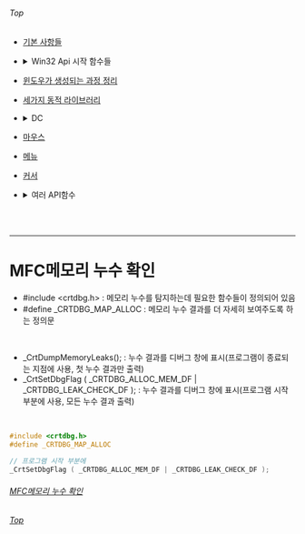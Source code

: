 ###### Top

- [기본 사항들](#기본-사항들)

- <details markdown="1">
  <summary>Win32 Api 시작 함수들</summary>
  <div markdown="1">
  
  - [Win32 Api 시작 함수들](#win32-api-시작-함수들)
    - [wWinMain](#wwinmain)
    - [MyRegisterClass(윈도우 클래스 정의,등록)](#myregisterclass윈도우-클래스-정의등록)
    - [CreateWindow(윈도우 클래스 생성)](#createwindow윈도우-클래스-생성)
    - [ShowWindow](#showwindow)
    - [메시지 루프](#메시지-루프)
    - [WndProc(윈도우 프로시저)](#wndproc윈도우-프로시저)

  </div>
  </details>

- [윈도우가 생성되는 과정 정리](#윈도우가-생성되는-과정-정리)
- [세가지 동적 라이브러리](#세가지-동적-라이브러리)

- <details markdown="1">
  <summary>DC</summary>
  <div markdown="1">
  
  - [DC](#dc)
    - [GetStockObject](#getstockobject)
    - [CreatePen](#createpen)
    - [CreateSolidBrush](#createsolidbrush)
    - [DeleteObject](#deleteobject)

  </div>
  </details>

- [마우스](#마우스)
- [메뉴](#메뉴)
- [커서](#커서)

- <details markdown="1">
  <summary>여러 API함수</summary>
  <div markdown="1">
  
  - [여러 API함수](#여러-api함수)
    - [텍스트 출력 함수](#텍스트-출력-함수)
    - [그래픽 출력 함수](#그래픽-출력-함수)
    - [메시지 박스 출력](#메시지-박스-출력)
    - [비프음 출력하기](#비프음-출력하기)
    - [화면 다시 그리기](#화면-다시-그리기)
    - [타이머 함수](#타이머-함수)
    - [SendMessage,PostMessage](#sendmessagepostmessage)
    - [wsprintf](#wsprintf)

  </div>
  </details>

<br/>
<br/>

***

# MFC메모리 누수 확인

  - #include <crtdbg.h> : 메모리 누수를 탐지하는데 필요한 함수들이 정의되어 있음
  - #define _CRTDBG_MAP_ALLOC : 메모리 누수 결과를 더 자세히 보여주도록 하는 정의문

<br/>

  - _CrtDumpMemoryLeaks(); : 누수 결과를 디버그 창에 표시(프로그램이 종료되는 지점에 사용, 첫 누수 결과만 출력)
  - _CrtSetDbgFlag ( _CRTDBG_ALLOC_MEM_DF | _CRTDBG_LEAK_CHECK_DF ); : 누수 결과를 디버그 창에 표시(프로그램 시작 부분에 사용, 모든 누수 결과 출력)

<br/>

~~~c++
#include <crtdbg.h>
#define _CRTDBG_MAP_ALLOC

// 프로그램 시작 부분에
_CrtSetDbgFlag ( _CRTDBG_ALLOC_MEM_DF | _CRTDBG_LEAK_CHECK_DF );
~~~


###### [MFC메모리 누수 확인](#mfc메모리-누수-확인)
###### [Top](#top)
